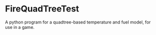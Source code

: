 # FireQuadTreeTest
 A python program for a quadtree-based temperature and fuel model, for use in a game.
